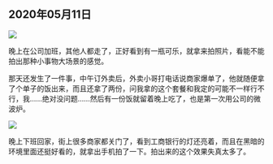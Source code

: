 ## 2020年05月11日

<div class="img-wrapper padding-top padding-bottom">
    <img src="img/2020.05.11.01.jpg" class="width-fifty rotate-ninty" />
</div>

晚上在公司加班，其他人都走了，正好看到有一瓶可乐，就拿来拍照片，看能不能拍出那种小事物大场景的感觉。

那天还发生了一件事，中午订外卖后，外卖小哥打电话说商家爆单了，他就随便拿了个单子的饭出来，而且还拿了两份，问我拿的这个套餐和我定的可能不一样行不行，我……绝对没问题……然后有一份饭就留着晚上吃了，也是第一次用公司的微波炉。

<div class="img-wrapper">
    <img src="img/2020.05.11.02.jpg" class="width-fifty" />
</div>

晚上下班回家，街上很多商家都关门了，看到工商银行的灯还亮着，而且在黑暗的环境里面还挺好看的，就拿出手机拍了一下。拍出来的这个效果失真太多了。

